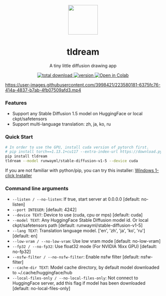 <p align="center">
<div align="center">
  <img height=96 src="https://user-images.githubusercontent.com/3998421/222906944-40a06042-e6d5-48f5-905e-b635469e7005.svg"/> 
  <h1>tldream</h1>
</div>
</p>

<p align="center">A tiny little diffusion drawing app</p>

<p align="center">
  <a href="https://github.com/Sanster/tldream">
    <img alt="total download" src="https://pepy.tech/badge/tldream" />
  </a>
  <a href="https://pypi.org/project/tldream/">
    <img alt="version" src="https://img.shields.io/pypi/v/tldream" />
  </a>
   <a href="https://colab.research.google.com/drive/1m1qBE3N8VWDqE__8zRP8hvEE0JPzk7rp?usp=sharing">
    <img alt="Open in Colab" src="https://colab.research.google.com/assets/colab-badge.svg" />
  </a>
</p>


https://user-images.githubusercontent.com/3998421/223580181-6375fc76-414a-4837-b7ab-4fb07509afd3.mp4

### Features
- Support any Stable Diffusion 1.5 model on HuggingFace or local ckpt/safetensors
- Support multi-language translation: zh, ja, ko, ru

### Quick Start

```bash
# In order to use the GPU, install cuda version of pytorch first.
# pip install torch==1.13.1+cu117 --extra-index-url https://download.pytorch.org/whl/cu117
pip install tldream
tldream --model runwayml/stable-diffusion-v1-5 --device cuda
```

If you are not familiar with python/pip, you can try this installer: [Windows 1-click Installer](https://github.com/Sanster/tldream/blob/tldream/scripts/README.md)

### Command line arguments

* `--listen / --no-listen`: If true, start server at 0.0.0.0  [default: no-listen]
* `--port INTEGER`: [default: 4242]
* `--device TEXT`: Device to use (cuda, cpu or mps)  [default: cuda]
* `--model TEXT`: Any HuggingFace Stable Diffusion model id. Or local ckpt/safetensors path  [default: runwayml/stable-diffusion-v1-5]
* `--lang TEXT`: Translation language model. ['en', 'zh', 'ja', 'ko', 'ru']  [default: en]
* `--low-vram / --no-low-vram`: Use low vram mode  [default: no-low-vram]
* `--fp32 / --no-fp32`: Use float32 mode (For NVIDIA 16xx GPU)  [default: no-fp32]
* `--nsfw-filter / --no-nsfw-filter`: Enable nsfw filter  [default: nsfw-filter]
* `--cache-dir TEXT`: Model cache directory, by default model downloaded to ~/.cache/huggingface/hub
* `--local-files-only / --no-local-files-only`: Not connect to HuggingFace server, add this flag if model has been downloaded  [default: no-local-files-only]
